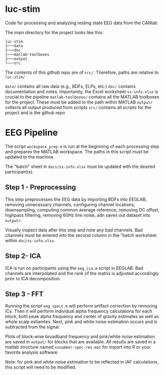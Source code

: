 # luc-stim

Code for processing and analyzing resting state EEG data from the CANlab

The main directory for the project looks like this:

```
luc-stim
├───data
├───doc
├───matlab-toolboxes
├───output
└───src
```

The contents of this github repo are of `src/`. Therefore, paths are relative to `luc-stim/`

`data/` contains all raw data (e.g., BDFs, ELPs, etc.)
`doc/` contains documentation and notes. Importantly, the Excel worksheet `ss-info.xlsx` is crucial to the pipeline
`matlab-toolboxes/` contains all the MATLAB toolboxes for the project. These must be added to the path within MATLAB
`output/` collects all output produced from scripts
`src/` contains all scripts for the project and is the github repo

# EEG Pipeline

The script `workspace_prep.m` is run at the beginning of each processing step and prepares the MATLAB workspace. The paths in this script must be updated to the machine.

The "batch" sheet in `docs/ss-info.xlsx` must be updated with the desired participant(s).  

## Step 1 - Preprocessing

This step preprocesses the EEG data by importing BDFs into EEGLAB, removing unnecessary channels, configuring channel locations, downsampling, computing common average reference, removing DC offset, highpass filtering, removing 60Hz line noise, adn saves out dataset into `output/`.

Visually inspect data after this step and note any bad channels. Bad channels must be entered into the second column in the "batch worksheet within `doc/ss-info.xlsx`.

## Step 2- ICA

ICA is run on participants using the `eeg_ica.m` script in EEGLAB. Bad channels are interpolated and the rank of the matrix is adjusted accordingly prior to ICA decomposition.

## Step 3 - FFT

Running the script `eeg_spect.m` will perform artifact correction by removing ICs. Then it will perform individual alpha frequency calculations for each block, both peak alpha frequency and center of gravity estimates as well as whole scalp estiamtes. Next, pink and white noise estimation occurs and is subtracted from the signal.

Plots of block-wise broadband frequency and pink/white noise estimation are saved in `output/` for blocks that are available. All results are saved in a matlab structure named `ssnumber-spec-res.mat` for import into R or your favorite analysis software.

Note: for pink and white noise estimation to be reflected in IAF calculations, this script will need to be modified.
